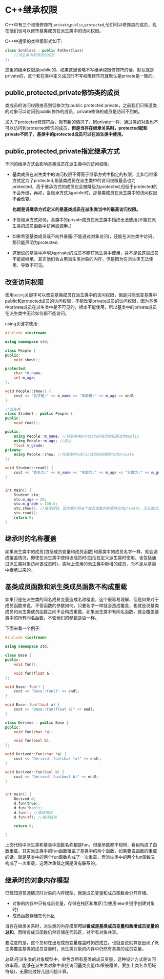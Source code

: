 # C++继承权限   

C++中有三个权限修饰符,`private`,`public`,`protected`,他们可以修饰类的成员，现在他们也可以修饰基类成员在派生类中的访问权限。    

C++中通常的类继承形式如下:   

```c++
class SonClass : public FatherClass{
    //派生类中新添加的成员
};
```   

这里的继承权限是public的，如果这里省略不写继承权限修饰符的话，默认就是private的，这个和在类中定义成员时不写权限修饰符就默认是private是一致的。     


## public,protected,private修饰类的成员    

类成员的访问权限由高到低依次为:public protected private，之前我们只知道类的对象可以访问到public修饰的成员，private修饰的成员是访问不到的。     

加入了protected修饰符后，就有新的情况了，同private一样，通过类的对象也不可以访问到protected修饰的成员，**但是当存在继承关系时，protected就和private不同了，基类中的protected成员可以在派生类中使用。**       

## public,protected,private指定继承方式    

不同的继承方式会影响基类成员在派生类中的访问权限。     

* 基类成员在派生类中的访问权限不得高于继承方式中指定的权限，比如当继承方式定为了protected,那基类成员在派生类中的访问权限最高也为protected，高于继承方式的成员也会被降级为protected,但低于protected的不会升级，再如，当继承方式为public时，那基类成员在派生类中的访问权限不会改变。    

    **也就是说继承方式定义的是基类成员在派生类当中的最高访问权限。**       

* 不管继承方式如何，基类中的private成员在派生类中始终无法使用(不能在派生类的成员函数中访问或调用。)     

* 如果希望基类成员既不向外暴露(不能通过对象访问)，还能在派生类中访问，那只能声明为protected.    

* 这里说的基类中声明为private的成员不能在派生类中使用，并不是说这些成员不能被继承，其实他们会占用派生类对象的内存，但是因为在派生类无法使用，导致不可见。    


## 改变访问权限   

使用`using`关键字可以改变基类成员在派生类中的访问权限，但是只能改变基类中public和protected成员的访问权限，不能改变private成员的访问权限，因为基类中private成员在派生类中是不可见的，根本不能使用，所以基类中的private成员在派生类中无论如何都不能访问。    

using关键字使用:    

```c++
#include <iostream>

using namespace std;

class People {
public:
    void show();

protected:
    char *m_name;
    int m_age;
};

void People::show() {
    cout << "名字是:" << m_name << "年龄是:" << m_age << endl;
}

//派生类
class Student : public People {
public:
    void read();

public:
    using People::m_name; //将基类中protected成员的权限改为public
    using People::m_age; //同上
    float m_grade;
private:
    using People::show; //将基类中public成员的权限修改为private
};

void Student::read() {
    cout << "姓名为:" << m_name << "年龄为:" << m_age << "分数为:" << m_grade << endl;
}


int main() {
    Student stu;
    stu.m_age = 20;
    stu.m_grade = 100.0;
    stu.show(); //编译错误，因为我们将这个成员函数的权限降低为private，无法通过对象访问了。     
    stu.read();
    return 0;
}
```     


## 继承时的名称覆盖    

如果派生类中的成员(包括成员变量和成员函数)和基类中的成员名字一样，就会造成覆盖情况，即使在派生类中使用该成员时(包括在定义派生类时使用，也包括通过派生类对象访问该成员时)，实际上使用的派生类中新增的成员，而不是从基类中继承过来的。     

## 基类成员函数和派生类成员函数不构成重载      

如果只是在派生类的同名成员变量造成名称覆盖，这个很容易理解，但是如果对于成员函数来说，不管函数的参数如何，只要名字一样就会造成覆盖，也就是说基类成员和派生类成员函数之间不会构成重载，如果派生类中有同名函数，就会覆盖基类中的所有同名函数，不管他们的参数是否一样。    

下面来看一个例子:     

```c++
#include <iostream>

using namespace std;

class Base {
public:
    void fun();

    void fun(float a);
};

void Base::fun() {
    cout << "Base::fun()" << endl;
}

void Base::fun(float a) {
    cout << "Base::fun(float a)" << endl;
}

class Derived : public Base {
public:
    void fun(char *a);

    void fun(bool b);
};

void Derived::fun(char *a) {
    cout << "Derived::fun(char *a)" << endl;
}

void Derived::fun(bool b) {
    cout << "Derived::fun(bool b)" << endl;
}


int main() {
    Derived d;
    d.fun(true);
    d.fun("bao");
    d.fun(); //编译错误
    d.fun(4f); //编译错误

    return 0;

}
```      

上面代码中派生类和基类中函数名称都是fun，但是参数都不相同，看似构成了函数重载，其实派生类中的fun函数覆盖了基类中的两个函数，如果要说函数的重载的话，就是基类中的两个fun函数构成了一次重载，而派生类中的两个fun函数又构成了一次重载，这两次重载之间是没有联系的。     



##  继承时的对象内存模型     

已经知道普通情况时对象的内存模型，就是成员变量和成员函数会分开存储。    

* 对象的内存中只有成员变量，存储在栈区和堆区(当使用new关键字创建对象时)      
* 成员函数存储在代码区      

当存在继承关系时，派生类的内存模型**可以看成是基类成员变量和新增成员变量的总和**，而所有成员函数仍然存储在代码区，对所有对象共享。       

要注意的是，这个总和在出现成员变量覆盖时仍然成立，也就是说就算是出现了派生类覆盖基类的成员变量时，派生类对象的内存中仍然有基类的成员变量。    

总结:在派生类的对象模型中，会包含所有基类的成员变量，这种设计方式是访问效率高，能够在派生类对象中直接访问基类变量(如果被覆盖，要加上类名作用域符号)，无需经过好几层间接计算。     












